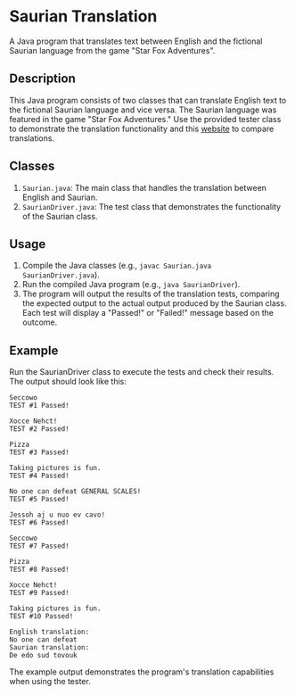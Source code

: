 # Saurian Translation

A Java program that translates text between English and the fictional Saurian language from the game "Star Fox Adventures".

## Description

This Java program consists of two classes that can translate English text to the fictional Saurian language and vice versa. The Saurian language was featured in the game "Star Fox Adventures." Use the provided tester class to demonstrate the translation functionality and this [website](https://saurian.krystalarchive.com/) to compare translations.

## Classes

1. `Saurian.java`: The main class that handles the translation between English and Saurian.
2. `SaurianDriver.java`: The test class that demonstrates the functionality of the Saurian class.

## Usage

1. Compile the Java classes (e.g., `javac Saurian.java SaurianDriver.java`).
2. Run the compiled Java program (e.g., `java SaurianDriver`).
3. The program will output the results of the translation tests, comparing the expected output to the actual output produced by the Saurian class. Each test will display a "Passed!" or "Failed!" message based on the outcome.

## Example

Run the SaurianDriver class to execute the tests and check their results. The output should look like this:

```plaintext
Seccowo
TEST #1 Passed!

Xocce Nehct!
TEST #2 Passed!

Pizza
TEST #3 Passed!

Taking pictures is fun.
TEST #4 Passed!

No one can defeat GENERAL SCALES!
TEST #5 Passed!

Jessoh aj u nuo ev cavo!
TEST #6 Passed!

Seccowo
TEST #7 Passed!

Pizza
TEST #8 Passed!

Xocce Nehct!
TEST #9 Passed!

Taking pictures is fun.
TEST #10 Passed!

English translation:
No one can defeat
Saurian translation:
De edo sud tovouk
```

The example output demonstrates the program's translation capabilities when using the tester.
